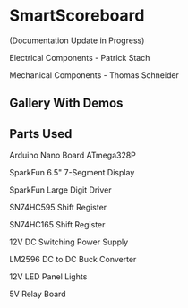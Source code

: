 # SmartScoreboard



(Documentation Update in Progress)

Electrical Components - Patrick Stach

Mechanical Components - Thomas Schneider
## Gallery With Demos

## Parts Used
Arduino Nano Board ATmega328P

SparkFun 6.5" 7-Segment Display

SparkFun Large Digit Driver

SN74HC595 Shift Register

SN74HC165 Shift Register

12V DC Switching Power Supply

LM2596 DC to DC Buck Converter 

12V LED Panel Lights

5V Relay Board

##


